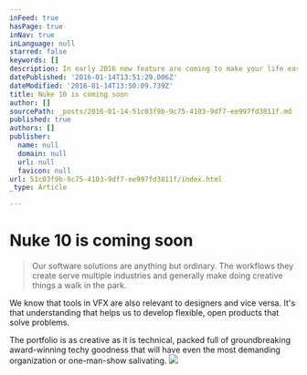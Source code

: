 ```yaml
---
inFeed: true
hasPage: true
inNav: true
inLanguage: null
starred: false
keywords: []
description: In early 2016 new feature are coming to make your life easier
datePublished: '2016-01-14T13:51:29.006Z'
dateModified: '2016-01-14T13:50:09.739Z'
title: Nuke 10 is coming soon
author: []
sourcePath: _posts/2016-01-14-51c03f9b-9c75-4103-9df7-ee997fd3811f.md
published: true
authors: []
publisher:
  name: null
  domain: null
  url: null
  favicon: null
url: 51c03f9b-9c75-4103-9df7-ee997fd3811f/index.html
_type: Article

---
```

# Nuke 10 is coming soon

> Our software solutions are anything but ordinary. The workflows they create serve multiple industries and generally make doing creative things a walk in the park.

We know that tools in VFX are also relevant to designers and vice versa. It's that understanding that helps us to develop flexible, open products that solve problems.

The portfolio is as creative as it is technical, packed full of groundbreaking award-winning techy goodness that will have even the most demanding organization or one-man-show salivating.
![](https://the-grid-user-content.s3-us-west-2.amazonaws.com/9002bb1c-051c-4bc8-bca2-c152ffa4942c.jpg)